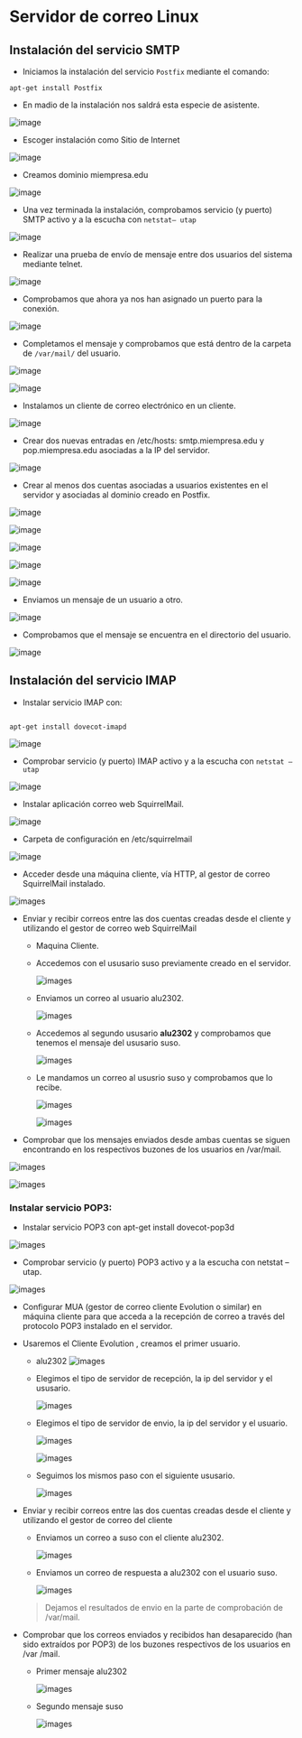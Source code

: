 # Servidor de correo Linux

## Instalación del servicio SMTP

* Iniciamos la instalación del servicio `Postfix` mediante el comando:

```
apt-get install Postfix
```

* En madio de la instalación nos saldrá esta especie de asistente.

![image](images/000214.png)

* Escoger instalación como Sitio de Internet

![image](images/000215.png)

* Creamos dominio miempresa.edu

![image](images/000216.png)

* Una vez terminada la instalación, comprobamos servicio (y puerto) SMTP activo y a la escucha con `netstat– utap`

![image](images/000217.png)

* Realizar  una  prueba  de  envío  de  mensaje  entre  dos  usuarios  del  sistema  mediante
telnet.

![image](images/000219.png)

* Comprobamos que ahora ya nos han asignado un puerto para la conexión.

![image](images/000220.png)

* Completamos el mensaje y comprobamos que está dentro de la carpeta de `/var/mail/` del usuario.

![image](images/000221.png)

![image](images/000222.png)

* Instalamos un cliente de correo electrónico en un cliente.

![image](images/000225.png)

* Crear  dos  nuevas  entradas  en  /etc/hosts:  smtp.miempresa.edu  y  pop.miempresa.edu
asociadas a la IP del servidor.

![image](images/000224.png)

* Crear al menos dos cuentas asociadas a usuarios existentes en el servidor y asociadas al
dominio creado en Postfix.

![image](images/000226.png)

![image](images/000227.png)

![image](images/000228.png)

![image](images/000229.png)

![image](images/000230.png)

* Enviamos un mensaje de un usuario a otro.

![image](images/000231.png)

* Comprobamos que el mensaje se encuentra en el directorio del usuario.

![image](images/000232.png)

## Instalación del servicio IMAP

* Instalar servicio IMAP con:

```console

apt-get install dovecot-imapd

```

![image](images/000233.png)

* Comprobar servicio (y puerto) IMAP activo y a la escucha con `netstat –utap`

![image](images/000234.png)

* Instalar aplicación correo web SquirrelMail.

![image](images/000236.png)

* Carpeta de configuración en /etc/squirrelmail

![image](images/000237.png)

* Acceder desde una máquina cliente, vía HTTP, al gestor de correo SquirrelMail instalado.

![images](images/000242.png)

* Enviar  y  recibir  correos  entre  las  dos  cuentas  creadas  desde  el  cliente  y  utilizando  el gestor de correo web SquirrelMail

  * Maquina Cliente.

  * Accedemos con el ususario suso previamente creado en el servidor.

    ![images](images/000243.png)

  * Enviamos un correo al usuario alu2302.

    ![images](images/000247.png)

  * Accedemos al segundo ususario **alu2302** y comprobamos que tenemos el mensaje del ususario suso.

    ![images](images/000248.png)

  * Le mandamos un correo al ususrio suso y comprobamos que lo recibe.

    ![images](images/000250.png)

    ![images](images/000251.png)

* Comprobar que los mensajes enviados desde ambas cuentas se siguen encontrando en
los respectivos buzones de los usuarios en /var/mail.

![images](images/000249.png)

![images](images/000252.png)

### Instalar servicio POP3:

* Instalar servicio POP3 con apt-get install dovecot-pop3d

![images](images/000253.png)

* Comprobar servicio (y puerto) POP3 activo y a la escucha con netstat –utap.

![images](images/000254.png)

* Configurar  MUA  (gestor  de  correo  cliente  Evolution  o  similar)  en  máquina  cliente  para que  acceda  a  la  recepción  de  correo  a  través  del  protocolo  POP3  instalado  en  el servidor.

* Usaremos el Cliente Evolution , creamos el primer usuario.

  * alu2302
    ![images](images/000255.png)

  * Elegimos el tipo de servidor de recepción, la ip del servidor y el ususario.

    ![images](images/000256.png)

  * Elegimos el tipo de servidor de envio, la ip del servidor y el usuario.

    ![images](images/000257.png)

    ![images](images/000258.png)

  * Seguimos los mismos paso con el siguiente ususario.

    ![images](images/000259.png)
* Enviar y  recibir  correos  entre  las  dos  cuentas  creadas  desde  el  cliente  y  utilizando  el gestor de correo del cliente

  * Enviamos un correo a suso con el cliente alu2302.

    ![images](images/000260.png)

  * Enviamos un correo de respuesta a alu2302 con el usuario suso.

    ![images](images/000262.png)

  > Dejamos el resultados de envio en la parte de comprobación de /var/mail.

* Comprobar  que  los  correos  enviados  y  recibidos  han  desaparecido  (han  sido  extraídos
por POP3) de los buzones respectivos de los usuarios en /var
/mail.

  * Primer mensaje alu2302

    ![images](images/000261.png)

  * Segundo mensaje suso

    ![images](images/000262.png)
